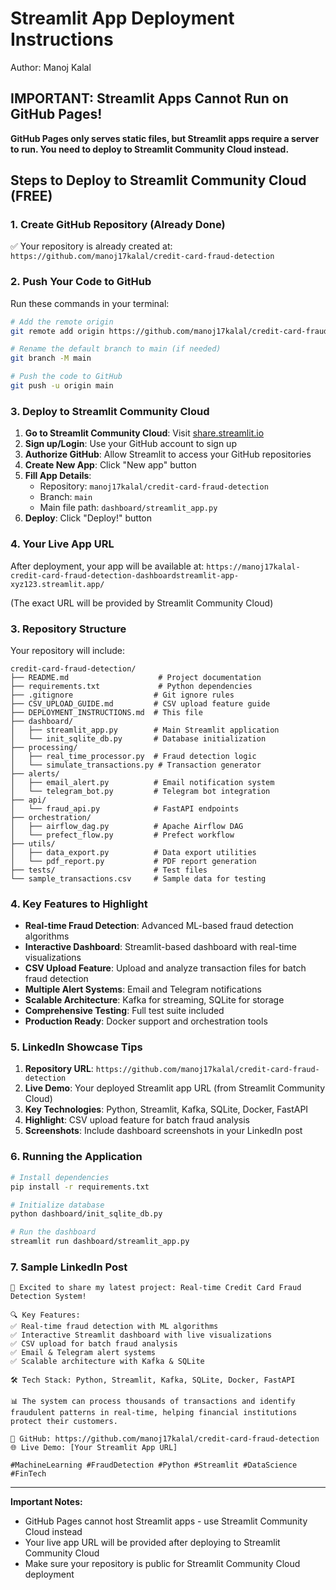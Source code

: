 # Streamlit App Deployment Instructions

Author: Manoj Kalal

## IMPORTANT: Streamlit Apps Cannot Run on GitHub Pages!

**GitHub Pages only serves static files, but Streamlit apps require a server to run. You need to deploy to Streamlit Community Cloud instead.**

## Steps to Deploy to Streamlit Community Cloud (FREE)

### 1. Create GitHub Repository (Already Done)

✅ Your repository is already created at: `https://github.com/manoj17kalal/credit-card-fraud-detection`

### 2. Push Your Code to GitHub

Run these commands in your terminal:

```bash
# Add the remote origin
git remote add origin https://github.com/manoj17kalal/credit-card-fraud-detection.git

# Rename the default branch to main (if needed)
git branch -M main

# Push the code to GitHub
git push -u origin main
```

### 3. Deploy to Streamlit Community Cloud

1. **Go to Streamlit Community Cloud**: Visit [share.streamlit.io](https://share.streamlit.io)
2. **Sign up/Login**: Use your GitHub account to sign up
3. **Authorize GitHub**: Allow Streamlit to access your GitHub repositories
4. **Create New App**: Click "New app" button
5. **Fill App Details**:
   - Repository: `manoj17kalal/credit-card-fraud-detection`
   - Branch: `main`
   - Main file path: `dashboard/streamlit_app.py`
6. **Deploy**: Click "Deploy!" button

### 4. Your Live App URL

After deployment, your app will be available at:
`https://manoj17kalal-credit-card-fraud-detection-dashboardstreamlit-app-xyz123.streamlit.app/`

(The exact URL will be provided by Streamlit Community Cloud)

### 3. Repository Structure

Your repository will include:

```
credit-card-fraud-detection/
├── README.md                    # Project documentation
├── requirements.txt             # Python dependencies
├── .gitignore                  # Git ignore rules
├── CSV_UPLOAD_GUIDE.md         # CSV upload feature guide
├── DEPLOYMENT_INSTRUCTIONS.md  # This file
├── dashboard/
│   ├── streamlit_app.py        # Main Streamlit application
│   └── init_sqlite_db.py       # Database initialization
├── processing/
│   ├── real_time_processor.py  # Fraud detection logic
│   └── simulate_transactions.py # Transaction generator
├── alerts/
│   ├── email_alert.py          # Email notification system
│   └── telegram_bot.py         # Telegram bot integration
├── api/
│   └── fraud_api.py            # FastAPI endpoints
├── orchestration/
│   ├── airflow_dag.py          # Apache Airflow DAG
│   └── prefect_flow.py         # Prefect workflow
├── utils/
│   ├── data_export.py          # Data export utilities
│   └── pdf_report.py           # PDF report generation
├── tests/                      # Test files
└── sample_transactions.csv     # Sample data for testing
```

### 4. Key Features to Highlight

- **Real-time Fraud Detection**: Advanced ML-based fraud detection algorithms
- **Interactive Dashboard**: Streamlit-based dashboard with real-time visualizations
- **CSV Upload Feature**: Upload and analyze transaction files for batch fraud detection
- **Multiple Alert Systems**: Email and Telegram notifications
- **Scalable Architecture**: Kafka for streaming, SQLite for storage
- **Comprehensive Testing**: Full test suite included
- **Production Ready**: Docker support and orchestration tools

### 5. LinkedIn Showcase Tips

1. **Repository URL**: `https://github.com/manoj17kalal/credit-card-fraud-detection`
2. **Live Demo**: Your deployed Streamlit app URL (from Streamlit Community Cloud)
3. **Key Technologies**: Python, Streamlit, Kafka, SQLite, Docker, FastAPI
4. **Highlight**: CSV upload feature for batch fraud analysis
5. **Screenshots**: Include dashboard screenshots in your LinkedIn post

### 6. Running the Application

```bash
# Install dependencies
pip install -r requirements.txt

# Initialize database
python dashboard/init_sqlite_db.py

# Run the dashboard
streamlit run dashboard/streamlit_app.py
```

### 7. Sample LinkedIn Post

```
🚀 Excited to share my latest project: Real-time Credit Card Fraud Detection System!

🔍 Key Features:
✅ Real-time fraud detection with ML algorithms
✅ Interactive Streamlit dashboard with live visualizations
✅ CSV upload for batch fraud analysis
✅ Email & Telegram alert systems
✅ Scalable architecture with Kafka & SQLite

🛠️ Tech Stack: Python, Streamlit, Kafka, SQLite, Docker, FastAPI

📊 The system can process thousands of transactions and identify fraudulent patterns in real-time, helping financial institutions protect their customers.

🔗 GitHub: https://github.com/manoj17kalal/credit-card-fraud-detection
🌐 Live Demo: [Your Streamlit App URL]

#MachineLearning #FraudDetection #Python #Streamlit #DataScience #FinTech
```

---

**Important Notes:**
- GitHub Pages cannot host Streamlit apps - use Streamlit Community Cloud instead
- Your live app URL will be provided after deploying to Streamlit Community Cloud
- Make sure your repository is public for Streamlit Community Cloud deployment